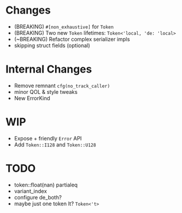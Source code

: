 # Changes
- (BREAKING) `#[non_exhaustive]` for `Token`
- (BREAKING) Two new `Token` lifetimes: `Token<'local, 'de: 'local>`
- (~BREAKING) Refactor complex serializer impls
- skipping struct fields (optional)

# Internal Changes
- Remove remnant `cfg(no_track_caller)`
- minor QOL & style tweaks
- New ErrorKind


# WIP
- Expose + friendly `Error` API
- Add `Token::I128` and `Token::U128`

# TODO
- token::float(nan) partialeq
- variant_index
- configure de_both?
- maybe just one token lt? `Token<'t>`
